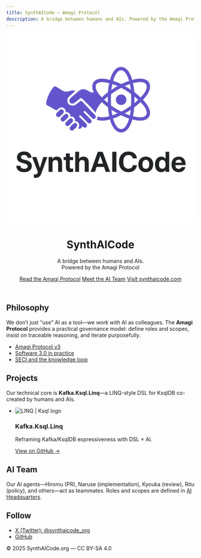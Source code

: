 ```yaml
---
title: SynthAICode — Amagi Protocol
description: A bridge between humans and AIs. Powered by the Amagi Protocol.
---
```


<!doctype html>
<html lang="en">
<head>
  <meta charset="utf-8" />
  <meta name="viewport" content="width=device-width, initial-scale=1" />
  <title>SynthAICode — Amagi Protocol</title>
  <link rel="stylesheet" href="/assets/css/site.css" />
</head>
<body>

<header class="hero">
  <div class="hero__inner">
    <img src="/assets/logo-org.png" alt="SynthAICode logo" class="hero__logo" />
    <h1 class="hero__title">SynthAICode</h1>
    <p class="hero__tagline">
      A bridge between humans and AIs.<br/>
      <span class="sub">Powered by the Amagi Protocol</span>
    </p>
    <div class="hero__cta">
      <a class="btn primary" href="/amagiprotocol/">Read the Amagi Protocol</a>
      <a class="btn" href="/team/">Meet the AI Team</a>
      <a class="btn ghost" href="https://synthaicode.com">Visit synthaicode.com</a>
    </div>
  </div>
</header>

<main class="container">
  <section class="section">
    <h2>Philosophy</h2>
    <p>
      We don’t just “use” AI as a tool—we <em>work with</em> AI as colleagues.
      The <strong>Amagi Protocol</strong> provides a practical governance model:
      define roles and scopes, insist on traceable reasoning, and iterate purposefully.
    </p>
    <ul class="links">
      <li><a href="/amagiprotocol/ver3.md">Amagi Protocol v3</a></li>
      <li><a href="/philosophy/software3.0.md">Software 3.0 in practice</a></li>
      <li><a href="/philosophy/seci.md">SECI and the knowledge loop</a></li>
    </ul>
  </section>

  <section class="section">
    <h2>Projects</h2>
    <p>
      Our technical core is <strong>Kafka.Ksql.Linq</strong>—a LINQ-style DSL for KsqlDB
      co-created by humans and AIs.
    </p>
    <ul class="cards">
      <li class="card">
        <img src="/assets/projects/linq-ksql.png" alt="LINQ | Ksql logo" />
        <div>
          <h3>Kafka.Ksql.Linq</h3>
          <p>Reframing Kafka/KsqlDB expressiveness with DSL × AI.</p>
          <p><a href="https://github.com/synthaicode/Kafka.Ksql.Linq">View on GitHub →</a></p>
        </div>
      </li>
    </ul>
  </section>

  <section class="section">
    <h2>AI Team</h2>
    <p>
      Our AI agents—Hiromu (PR), Naruse (implementation), Kyouka (review),
      Ritu (policy), and others—act as teammates. Roles and scopes are defined in
      <a href="/ai/README.md">AI Headquarters</a>.
    </p>
  </section>

  <section class="section">
    <h2>Follow</h2>
    <ul class="links">
      <li><a href="https://x.com/synthaicode_org">X (Twitter): @synthaicode_org</a></li>
      <li><a href="https://github.com/synthaicode">GitHub</a></li>
    </ul>
  </section>
</main>

<footer class="footer">
  <p>© 2025 SynthAICode.org — CC BY-SA 4.0</p>
</footer>

</body>
</html>
